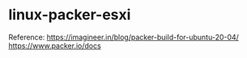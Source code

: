 # linux-packer-esxi






Reference: 
https://imagineer.in/blog/packer-build-for-ubuntu-20-04/
https://www.packer.io/docs
